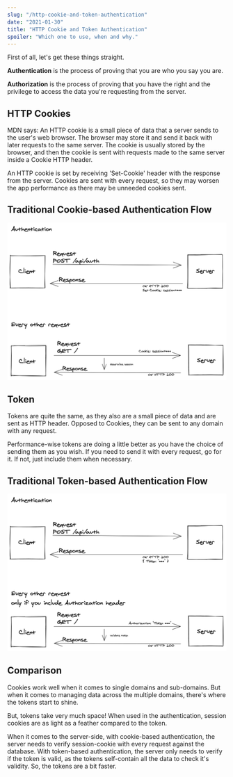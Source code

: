 ```yaml
---
slug: "/http-cookie-and-token-authentication"
date: "2021-01-30"
title: "HTTP Cookie and Token Authentication"
spoiler: "Which one to use, when and why."
---
```

First of all, let's get these things straight.

**Authentication** is the process of proving that you are who you say you are.

**Authorization** is the process of proving that you have the right and the privilege to access the data you're requesting from the server.

## HTTP Cookies
MDN says: An HTTP cookie is a small piece of data that a server sends to the user's web browser. The browser may store it and send it back with later requests to the same server. The cookie is usually stored by the browser, and then the cookie is sent with requests made to the same server inside a Cookie HTTP header.

An HTTP cookie is set by receiving 'Set-Cookie' header with the response from the server. Cookies are sent with every request, so they may worsen the app performance as there may be unneeded cookies sent.

## Traditional Cookie-based Authentication Flow
![Traditional Cookie-based Authentication Flow](./Traditional-Cookie-based-Authentication-Flow.png)

## Token
Tokens are quite the same, as they also are a small piece of data and are sent as HTTP header. Opposed to Cookies, they can be sent to any domain with any request.

Performance-wise tokens are doing a little better as you have the choice of sending them as you wish. If you need to send it with every request, go for it. If not, just include them when necessary.

## Traditional Token-based Authentication Flow
![Traditional Token-based Authentication Flow](./Traditional-Token-based-Authentication-Flow.png)

## Comparison
Cookies work well when it comes to single domains and sub-domains. But when it comes to managing data across the multiple domains, there's where the tokens start to shine.

But, tokens take very much space! When used in the authentication, session cookies are as light as a feather compared to the token.

When it comes to the server-side, with cookie-based authentication, the server needs to verify session-cookie with every request against the database. With token-based authentication, the server only needs to verify if the token is valid, as the tokens self-contain all the data to check it's validity. So, the tokens are a bit faster.
